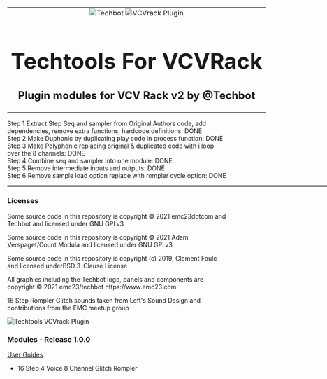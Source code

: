 <table style="width:1000px; border: 0px solid black;">
<tr style="border: 0px solid black;">
<td style="border: 0px solid black;">
<center>
<img src="https://github.com/Techbot/techtools-for-vcvrack/blob/main/img/Techbot.png" alt="Techbot">
<img src="https://github.com/Techbot/techtools-for-vcvrack/blob/main/img/vcvrack_.png" alt="VCVrack Plugin">
<h1 style="border-bottom: 0px;font-size:50px;">Techtools For VCVRack</h1>
<h2 style="border-bottom: 0px;">Plugin modules for VCV Rack v2 by @Techbot</h2>
</center>
</td>
</tr>
</table>

<p>
Step 1 Extract Step Seq and sampler from Original Authors code, add dependencies, remove extra functions, hardcode definitions: DONE </br>
Step 2 Make Duphonic by duplicating play code in process function: DONE </br>
Step 3 Make Polyphonic replacing original & duplicated code with i loop over the 8 channels: DONE</br>
Step 4 Combine seq and sampler into one module: DONE </br>
Step 5 Remove intermediate inputs and outputs: DONE </br>
Step 6 Remove sample load option replace with rompler cycle option: DONE </br>

</p>

<hr style="width:1000px; border: 1px solid black;"/>
<h3>Licenses</h3>
<p>
Some source code in this repository is copyright © 2021 emc23dotcom and Techbot and licensed under GNU GPLv3
</p>
<p>
Some source code in this repository is copyright © 2021 Adam Verspaget/Count Modula and licensed under GNU GPLv3
</p>
<p>
Some source code in this repository is copyright (c) 2019, Clement Foulc and licensed underBSD 3-Clause License
</p>
<p>
All graphics including the Techbot logo, panels and components are copyright © 2021 emc23/techbot https://www.emc23.com
</p>
<p>
16 Step Rompler Glitch sounds taken from Left's Sound Design and contributions from the EMC meetup group
</p>

<p>
<img src="https://github.com/EMC23/techtools/blob/main/img/Techtools.png" alt="Techtools VCVrack Plugin">
</p>

<h3>Modules - Release 1.0.0</h3>
<p>
<a href="MANUAL.md">User Guides</a>
</p>
<ul>
<li> 16 Step 4 Voice 8 Channel Glitch Rompler</li>
</ul>
